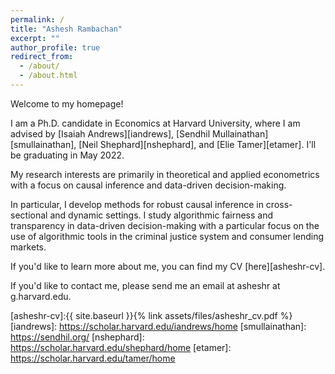 ```yaml
---
permalink: /
title: "Ashesh Rambachan"
excerpt: ""
author_profile: true
redirect_from: 
  - /about/
  - /about.html
---
```


Welcome to my homepage!

I am a Ph.D. candidate in Economics at Harvard University, where I am advised by [Isaiah Andrews][iandrews], [Sendhil Mullainathan][smullainathan], [Neil Shephard][nshephard], and [Elie Tamer][etamer]. I'll be graduating in May 2022.

My research interests are primarily in theoretical and applied econometrics with a focus on causal inference and data-driven decision-making.

In particular, I develop methods for robust causal inference in cross-sectional and dynamic settings. I study algorithmic fairness and transparency in data-driven decision-making with a particular focus on the use of algorithmic tools in the criminal justice system and consumer lending markets.

If you'd like to learn more about me, you can find my CV [here][asheshr-cv].

If you'd like to contact me, please send me an email at asheshr at g.harvard.edu.

[asheshr-cv]:{{ site.baseurl }}{% link assets/files/asheshr_cv.pdf %}
[iandrews]: https://scholar.harvard.edu/iandrews/home
[smullainathan]: https://sendhil.org/
[nshephard]: https://scholar.harvard.edu/shephard/home
[etamer]: https://scholar.harvard.edu/tamer/home
